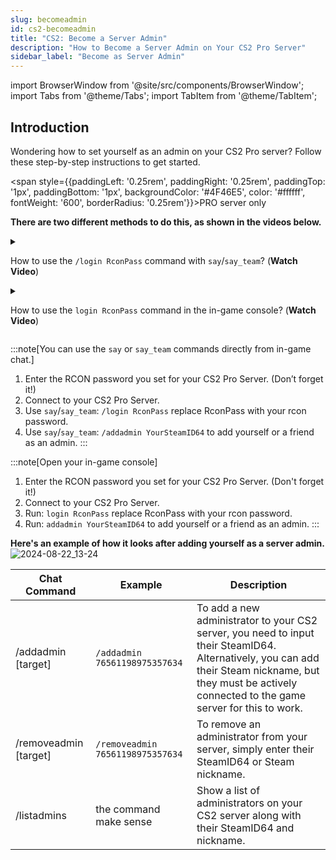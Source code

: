 ```yaml
---
slug: becomeadmin
id: cs2-becomeadmin
title: "CS2: Become a Server Admin"
description: "How to Become a Server Admin on Your CS2 Pro Server"
sidebar_label: "Become as Server Admin"
---
```


import BrowserWindow from '@site/src/components/BrowserWindow';
import Tabs from '@theme/Tabs';
import TabItem from '@theme/TabItem';

## Introduction
Wondering how to set yourself as an admin on your CS2 Pro server? Follow these step-by-step instructions to get started.

<span style={{paddingLeft: '0.25rem', paddingRight: '0.25rem', paddingTop: '1px', paddingBottom: '1px', backgroundColor: '#4F46E5', color: '#ffffff', fontWeight: '600', borderRadius: '0.25rem'}}>PRO server only</span>

**There are two different methods to do this, as shown in the videos below.**
<details style={{
  '--docusaurus-details-summary-arrow-size': '0',
  '--docusaurus-details-summary-arrow': 'none',
  position: 'relative',
  border: '1px solid #3d3d40',
  borderRadius: '8px',
  backgroundColor: '#1c1c1e',
  cursor: 'pointer',
  overflow: 'hidden',
}}>
<summary style={{
    fontWeight: 'bold',
    color: '#00ff88',
    display: 'flex',
    alignItems: 'center',
    padding: '0.5rem',
}}>

How to use the `/login RconPass` command with `say`/`say_team`? (**Watch Video**)
</summary>
<video playsinline autoPlay muted width="100%">
  <source src="https://dl.fsho.st/videos/cs2-admin-login2.mp4"/>
</video>
</details>

<details style={{
  '--docusaurus-details-summary-arrow-size': '0',
  '--docusaurus-details-summary-arrow': 'none',
  position: 'relative',
  border: '1px solid #3d3d40',
  borderRadius: '8px',
  backgroundColor: '#1c1c1e',
  cursor: 'pointer',
  overflow: 'hidden',
}}>
<summary style={{
    fontWeight: 'bold',
    color: '#00ff88',
    display: 'flex',
    alignItems: 'center',
    padding: '0.5rem',
}}>

How to use the `login RconPass` command in the in-game console? (**Watch Video**)
</summary>

<video playsinline autoPlay muted width="100%">
  <source src="https://dl.fsho.st/videos/cs2-admin-console-login.mp4" type="video/mp4"/>
</video>
</details>

:::note[You can use the `say` or `say_team` commands directly from in-game chat.]
1. Enter the RCON password you set for your CS2 Pro Server. (Don’t forget it!)
2. Connect to your CS2 Pro Server.
3. Use `say`/`say_team`: `/login RconPass` replace RconPass with your rcon password.
4. Use `say`/`say_team`: `/addadmin YourSteamID64` to add yourself or a friend as an admin.
:::

:::note[Open your in-game console]
1. Enter the RCON password you set for your CS2 Pro Server. (Don't forget it!)
2. Connect to your CS2 Pro Server.
3. Run: `login RconPass` replace RconPass with your rcon password. 
4. Run: `addadmin YourSteamID64` to add yourself or a friend as an admin.
:::

**Here's an example of how it looks after adding yourself as a server admin.**
![2024-08-22_13-24](https://github.com/user-attachments/assets/74a456ce-627a-4508-ab33-c827415b6593)


| Chat Command      | Example                             | Description                                                                                     |
|-------------------|-------------------------------------|-------------------------------------------------------------------------------------------------|
| /addadmin [target] | `/addadmin 76561198975357634`       | To add a new administrator to your CS2 server, you need to input their SteamID64. Alternatively, you can add their Steam nickname, but they must be actively connected to the game server for this to work. |
| /removeadmin [target] | `/removeadmin 76561198975357634` | To remove an administrator from your server, simply enter their SteamID64 or Steam nickname.    |
| /listadmins       | the command make sense             | Show a list of administrators on your CS2 server along with their SteamID64 and nickname.      |
